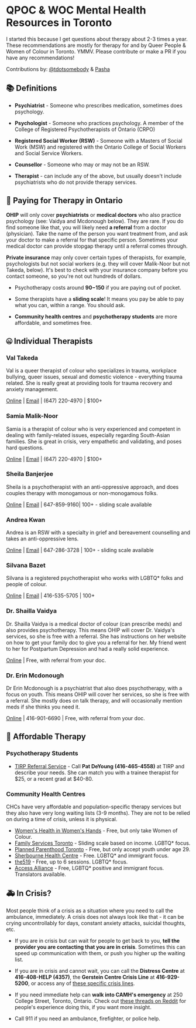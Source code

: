 # QPOC & WOC Mental Health Resources in Toronto

I started this because I get questions about therapy about 2-3 times a year. These recommendations are mostly for therapy for and by Queer People & Women of Colour in Toronto. YMMV. Please contribute or make a PR if you have any recommendations! 

Contributions by: [@tdotsomebody](https://twitter.com/search?q=tdotsomebody&src=typd) & [Pasha](https://www.linkedin.com/in/meral-pasha-6459b918)

## 📚 Definitions
- **Psychiatrist** - Someone who prescribes medication, sometimes does psychology.

- **Psychologist** - Someone who practices psychology. A member of the College of Registered Psychotherapists of Ontario (CRPO)

- **Registered Social Worker (RSW)** - Someone with a Masters of Social Work (MSW) and registered with the Ontario College of Social Workers and Social Service Workers.

- **Counsellor** - Someone who may or may not be an RSW.

- **Therapist** - can include any of the above, but usually doesn't include psychiatrists who do not provide therapy services.

## 💸 Paying for Therapy in Ontario
**OHIP** will only cover **psychiatrists** or **medical doctors** who also practice psychology (see: Vaidya and Mcdonough below). They are rare. If you do find someone like that, you will likely need **a referral** from a doctor (physician). Take the name of the person you want treatment from, and ask your doctor to make a referral for that specific person. Sometimes your medical doctor can provide stopgap therapy until a referral comes through.

**Private insurance** may only cover certain types of therapists, for example, psychologists but not social workers (e.g. they will cover Malik-Noor but not Takeda, below). It's best to check with your insurance company before you contact someone, so you're not out hundreds of dollars.

- Psychotherapy costs around **$90-$150** if you are paying out of pocket.

- Some therapists have a **sliding scale**! It means you pay be able to pay what you can, within a range. You should ask.

- **Community health centres** and **psychotherapy students** are more affordable, and sometimes free.

## 🤐 Individual Therapists

### Val Takeda

Val is a queer therapist of colour who specializes in trauma, workplace bullying, queer issues, sexual and domestic violence - everything trauma related. She is really great at providing tools for trauma recovery and anxiety management.

[Online](https://therapists.psychologytoday.com/rms/name/Valerie_Tamiko_Takeda_MSW,RSW_Toronto_Ontario_111470) | [Email](valtakeda@rogers.com) | (647) 220-4970 | $100+

### Samia Malik-Noor

Samia is a therapist of colour who is very experienced and competent in dealing with family-related issues, especially regarding South-Asian families. She is great in crisis, very empathetic and validating, and poses hard questions.

[Online](https://therapists.psychologytoday.com/rms/name/Samia_Malik-Noor_BA,RP_Toronto_Ontario_214902) | [Email](smalik_noor@hotmail.com) | (647) 220-4970 | $100+

### Sheila Banjerjee

Sheila is a psychotherapist with an anti-oppressive approach, and does couples therapy with monogamous or non-monogamous folks.

[Online](http://www.sheilabanerjee.ca/) | [Email](mindful.approach@gmail.com) | 647-859-9160| 100+ - sliding scale available

### Andrea Kwan

Andrea is an RSW with a specialty in grief and bereavement counselling and takes an anti-oppressive lens.

[Online](http://www.andreakwan.com/about-andrea) | [Email](contact@andreakwan.com) | 647-286-3728 | 100+ - sliding scale available 

### Silvana Bazet

Silvana is a registered psychotherapist who works with LGBTQ* folks and people of colour. 

[Online](https://silvanabazet.com/) | [Email](silvanabazet@hushmail.com) | 416-535-5705 | 100+

### Dr. Shailla Vaidya

Dr. Shailla Vaidya is a medical doctor of colour (can prescribe meds) and also provides psychotherapy. This means OHIP will cover Dr. Vaidya's services, so she is free with a referral. She has instructions on her website on how to get your family doc to give you a referral for her. My friend went to her for Postpartum Depression and had a really solid experience.

[Online](http://www.drvaidya.ca/#!about-my-practice/coyx) | Free, with referral from your doc.

### Dr. Erin Mcdonough

Dr Erin Mcdonough is a psychiatrist that also does psychotherapy, with a focus on youth. This means OHIP will cover her services, so she is free with a referral. She mostly does on talk therapy, and will occasionally mention meds if she thinks you need it.

[Online](http://ca.linkedin.com/pub/erin-mcdonough/25/638/a22) | 416-901-6690 | Free, with referral from your doc.

## 💞 Affordable Therapy

### Psychotherapy Students 
- [TIRP Referral Service](http://www.tirp.ca/therapy.html) - Call **Pat DeYoung (416-465-4558)** at TIRP and describe your needs. She can match you with a trainee therapist for $25, or a recent grad at $40-80.

### Community Health Centres 
CHCs have very affordable and population-specific therapy services but they also have very long waiting lists (3-9 months). They are not to be relied on during a time of crisis, unless it is physical.

- [Women's Health in Women's Hands](http://www.whiwh.com/programs_and_services/) - Free, but only take Women of Colour. 
- [Family Services Toronto](http://www.familyservicetoronto.org/programs.html) - Sliding scale based on income. LGBTQ* focus. 
- [Planned Parenthood Toronto](http://www.ppt.on.ca) - Free, but only accept youth under age 29. 
- [Sherbourne Health Centre](http://sherbourne.on.ca/mental-health-services/counselling-services/) - Free. LGBTQ* and immigrant focus.
- [the519](http://www.the519.org/programs/community-counselling) - Free, up to 6 sessions. LGBTQ* focus.
- [Access Alliance](http://accessalliance.ca/programs-services/primary-health-care/counselling-therapy/) - Free, LGBTQ* positive and immigrant focus. Translators available.

<!-- 
## Therapeutic Programs
These programs are useful to do while in therapy, if you want more tools to help manage your pain, anxiety, or stress.

http://meditationforhealth.com/
 -->

## 🚑 In Crisis?
Most people think of a crisis as a situation where you need to call the ambulance, immediately. A crisis does not always look like that - it can be crying uncontrollably for days, constant anxiety attacks, suicidal thoughts, etc.

- If you are in crisis but can wait for people to get back to you, **tell the provider you are contacting that you are in crisis**. Sometimes this can speed up communication with them, or push you higher up the waiting list.

- If you are in crisis and cannot wait, you can call the **Distress Centre** at **416-408-HELP (4357)**, the **Gerstein Centre Crisis Line** at **416-929-5200**, or access any of [these specific crisis lines](http://toronto.cmha.ca/mental-health/find-help/are-you-in-crisis/). 

- If you need immediate help can **walk into CAMH's emergency** at  250 College Street, Toronto, Ontario. Check out [these threads on Reddit](https://www.reddit.com/r/toronto/search?q=camh&restrict_sr=on) for people's experience doing this, if you want more insight.

- Call 911 if you need an ambulance, firefighter, or police help.
